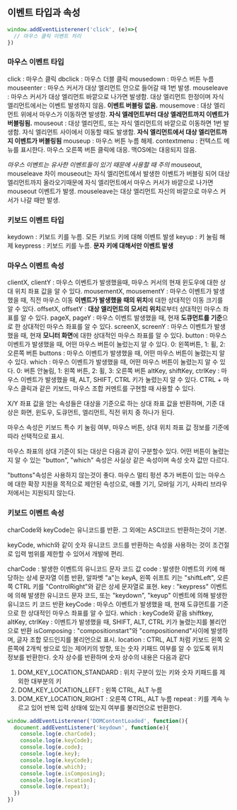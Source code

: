 ## 이벤트 타입과 속성
```javascript
window.addEventListerener('click', (e)=>{
  // 마우스 클릭 이벤트 처리
})
```

### 마우스 이벤트 타입
click : 마우스 클릭
dbclick : 마우스 더블 클릭
mousedown : 마우스 버튼 누름
mouseenter : 마우스 커서가 대상 엘리먼트 안으로 들어갈 때 1번 발생.
mouseleave : 마우스 커서가 대상 엘리먼트 바깥으로 나가면 발생함. 대상 엘리먼트 한정이며 자식 엘리먼트에서는 이벤트 발생하지 않음. **이벤트 버블링 없음.**
mousemove : 대상 엘리먼트 위에서 마우스가 이동하면 발생함. **자식 엘레먼트부터 대상 엘레먼트까지 이벤트가 버블링됨.**
mouseout : 대상 엘리먼트, 또는 자식 엘리먼트의 바깥으로 이동하면 1번 발생함. 자식 엘리먼트 사이에서 이동할 때도 발생함. **자식 엘리먼트에서 대상 엘리먼트까지 이벤트가 버블링됨**
mouseup : 마우스 버튼 누름 해제.
contextmenu : 컨텍스트 메뉴를 표시한다. 마우스 오른쪽 버튼 클릭에 대응. 맥OS에는 대응되지 않음.

*마우스 이벤트는 유사한 이벤트들이 있기 때문에 사용할 때 주의*
mouseout, mouseleave 차이
mouseout는 자식 엘리먼트에서 발생한 이벤트가 버블링 되어 대상 엘리먼트까지 올라오기때문에 자식 엘리먼트에서 마우스 커서가 바깥으로 나가면 mouseout 이벤트가 발생.
mouseleave는 대상 엘리먼트 자신의 바깥으로 마우스 커서가 나갈 때만 발생.


### 키보드 이벤트 타입
keydown : 키보드 키를 누름. 모든 키보드 키에 대해 이벤트 발생
keyup : 키 눌림 해제
keypress : 키보드 키를 누름. **문자 키에 대해서만 이벤트 발생**

### 마우스 이벤트 속성
clientX, clientY : 마우스 이벤트가 발생했을때, 마우스 커서의 현재 윈도우에 대한 상대 위치 좌표 값을 알 수 있다.
mousementX, mousementY : 마우스 이벤트가 발생했을 때, 직전 마우스 이동 **이벤트가 발생했을 때의 위치**에 대한 상대적인 이동 크기를 알 수 있다.
offsetX, offsetY : **대상 엘리먼트의 모서리 위치**로부터 상대적인 마우스 좌표를 알 수 있다.
pageX, pageY : 마우스 이벤트 발생했을 때, 현재 **도큐먼트를 기준**으로 한 상대적인 마우스 좌표를 알 수 있다.
screenX, screenY : 마우스 이벤트가 발생했을 때, 현재 **모니터 화면**에 대한 상대적인 마우스 좌표를 알 수 있다. 
button : 마우스 이벤트가 발생했을 때, 어떤 마우스 버튼이 눌렀는지 알 수 있다. 0: 왼쪽버튼, 1: 휠, 2: 오른쪽 버튼
buttons : 마우스 이벤트가 발생했을 때, 어떤 마우스 버튼이 눌렸는지 알 수 있다.
which : 마우스 이벤트가 발생했을 때, 어떤 마우스 버튼이 눌렸는지 알 수 있다. 0: 버튼 안눌림, 1: 왼쪽 버튼, 2: 휠, 3: 오른쪽 버튼
altKey, shiftKey, ctrlKey : 마우스 이벤트가 발생했을 때, ALT, SHIFT, CTRL 키가 눌렸는지 알 수 있다.
CTRL + 마우스 클릭과 같은 키보드, 마우스 조합 커멘트를 구현할 때 사용할 수 있다.

X/Y 좌표 값을 얻는 속성들은 대상을 기준으로 하는 상대 좌표 값을 반환하며, 기준 대상은 화면, 윈도우, 도큐먼트, 엘리먼트, 직전 위치 중 하나가 된다.

마우스 속성은 키보드 특수 키 눌림 여부, 마우스 버튼, 상대 위치 좌표 값 정보를 기준에 따라 선택적으로 표시.

마우스 좌표의 상대 기준이 되는 대상은 다음과 같이 구분할수 있다. 어떤 버튼이 눌렸는지 알 수 있는 "button", "which" 속성은 사실상 같은 속성이며 속성 숫자 값만 다르다.

"buttons"속성은 사용하지 않는것이 좋다. 마우스 멀티 펑션 추가 버튼이 있는 마우스에 대한 확장 지원을 목적으로 제안된 속성으로, 애플 기기, 모바일 기기, 사파리 브라우저에서는 지원되지 않는다.


### 키보드 이벤트 속성
charCode와 keyCode는 유니코드를 반환.
그 외에는 ASCII코드 반환하는것이 기본.

keyCode, which와 같이 숫자 유니코드 코드를 반환하는 속성을 사용하는 것이 조건절로 입력 범위를 제한할 수 있어서 개발에 편리.

charCode : 발생한 이벤트의 유니코드 문자 코드 값
code : 발생한 이벤트의 키에 해당하는 상세 문자열 이름 반환, 알파벳 "a"는 keyA, 왼쪽 쉬프트 키는 "shiftLeft", 오른쪽 CTRL 키를 "ControlRight"와 같은 상세 문자열로 표현.
key : "keypress" 이벤트에 의해 발생한 유니코드 문자 코드, 또는 "keydown", "keyup" 이벤트에 의해 발생한 유니코드 키 코드 반환
keyCode : 마우스 이벤트가 발생했을 때, 현재 도큐먼트를 기준으로 한 상대적인 마우스 좌표를 알 수 있다.
which : keyCode와 같음
shiftkey, altKey, ctrlKey : 이벤트가 발생했을 때, SHIFT, ALT, CTRL 키가 눌렸는지를 불리언으로 반환
isComposing : "compositionstart"와 "compositionend"사이에 발생하며, 글자 조합 모드인지를 불리언으로 표시.
location : CTRL, ALT 처럼 키보드 왼쪽 오른쪽에 2개씩 쌍으로 있는 제어키의 방향, 또는 숫자 키패드 여부를 알 수 있도록 위치 정보를 반환한다.
숫자 상수를 반환하며 숫자 상수의 내용은 다음과 같다
1. DOM_KEY_LOCATION_STANDARD : 위치 구분이 있는 키와 숫자 키패드를 제외한 대부분의 키
2. DOM_KEY_LOCATION_LEFT : 왼쪽 CTRL, ALT 누름
3. DOM_KEY_LOCATION_RIGHT : 오른쪽 CTRL, ALT 누름
repeat : 키를 계속 누르고 있어 반복 입력 상태에 있는지 여부를 불리언으로 반환한다.



```javascript
window.addEventListerener('DOMContentLoaded', function(){
  document.addEventListener('keydown', function(e){
    console.log(e.charCode);
    console.log(e.keyCode);
    console.log(e.code);
    console.log(e.key);
    console.log(e.keyCode);
    console.log(e.which);
    console.log(e.isComposing);
    console.log(e.location);
    console.log(e.repeat);
  })
})
```